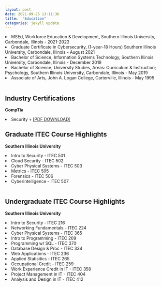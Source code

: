 ```yaml
---
layout: post
date: 2021-09-25 13:11:36
title:  "Education"
categories: jekyll update
---
```

<li>MSEd, Workforce Education & Development, Southern Illinois University, Carbondale, Illinois - 2021-2023 
</li>

<li>Graduate Certificate in Cybersecurity, (1-year-18 Hours) Southern Illinois University, Carbondale, Illinois - August 2021  
</li>

<li>Bachelor of Science, Information Systems Technology, Southern Illinois University, Carbondale, Illinois -  December 2019
</li>

<li>Bachelor of Science, University Studies, Areas: Curriculum & Instruction; Psychology,  Southern Illinois University, Carbondale, Illinois - May 2019
</li>

<li> Associate of Arts, John A. Logan College, Carterville, Illinois - May 1995
</li>


<br>

Industry Certifications
---
**CompTia**
<br>
<li>Security + <a https://www.credly.com/badges/575ce827-82b6-4e5c-b59e-4860ae926356/linked_in_profile </a> 
<a href="https://jmillersiu.github.io/assets/security.pdf" download>[PDF DOWNLOAD]</a></li>

Graduate ITEC Course Highlights 
---
**Southern Illinois University**
<br>
<li>Intro to Security - ITEC 501</li>
<li>Cloud Security - ITEC 502</li>
<li>Cyber Physical Systems - ITEC 503</li>
<li>Metrics - ITEC 505</li>
<li>Forensics - ITEC 506</li>
<li>Cyberintelligence - ITEC 507</li>

<br>

Undergraduate ITEC Course Highlights
---
**Southern Illinois University**
<br>
<li>Intro to Security - ITEC 216</li>
<li>Networking Fundamentals - ITEC 224</li>
<li>Cyber Physical Systems - ITEC 365</li>
<li>Intro to Programming - ITEC 209</li>
<li>Programming w/ SQL - ITEC 370</li>
<li>Database Design & Proc - ITEC 334</li>
<li>Web Applications - ITEC 236</li>
<li>Applied Statisitics - ITEC 265</li>
<li>Occupational Credit - ITEC 259</li>
<li>Work Experience Credit in IT - ITEC 358</li>
<li>Project Management in IT - ITEC 404</li>
<li>Analysis and Design in IT - ITEC 412</li>
<br>




